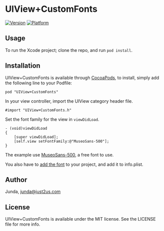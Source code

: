 # UIView+CustomFonts

[![Version](http://cocoapod-badges.herokuapp.com/v/UIView+CustomFonts/badge.png)](http://cocoadocs.org/docsets/UIView+CustomFonts)
[![Platform](http://cocoapod-badges.herokuapp.com/p/UIView+CustomFonts/badge.png)](http://cocoadocs.org/docsets/UIView+CustomFonts)

## Usage

To run the Xcode project; clone the repo, and run `pod install`.


## Installation

UIView+CustomFonts is available through [CocoaPods](http://cocoapods.org), to install, simply add the following line to your Podfile:

    pod "UIView+CustomFonts"

In your view controller, import the UIView category header file.

    #import "UIView+CustomFonts.h"

Set the font family for the view in `viewDidLoad`.

    - (void)viewDidLoad
    {
        [super viewDidLoad];
        [self.view setFontFamily:@"MuseoSans-500"];
    }

The example use [MuseoSans-500](http://www.fontsquirrel.com/fonts/Museo-Sans), a free font to use.

You also have to [add the font](http://samwize.com/2012/09/14/adding-and-using-custom-font-in-ios/) to your project, and add it to info.plist.

## Author

Junda, junda@just2us.com

## License

UIView+CustomFonts is available under the MIT license. See the LICENSE file for more info.

